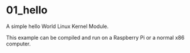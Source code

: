# 01_hello

A simple hello World Linux Kernel Module.

This example can be compiled and run on a Raspberry Pi or a normal x86 computer.
